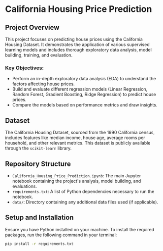 # California Housing Price Prediction

## Project Overview
This project focuses on predicting house prices using the California Housing Dataset. It demonstrates the application of various supervised learning models and includes thorough exploratory data analysis, model building, training, and evaluation.

### Key Objectives:
- Perform an in-depth exploratory data analysis (EDA) to understand the factors affecting house prices.
- Build and evaluate different regression models (Linear Regression, Random Forest, Gradient Boosting, Ridge Regression) to predict house prices.
- Compare the models based on performance metrics and draw insights.

## Dataset
The California Housing Dataset, sourced from the 1990 California census, includes features like median income, house age, average rooms per household, and other relevant metrics. This dataset is publicly available through the `scikit-learn` library.

## Repository Structure
- `California_Housing_Price_Prediction.ipynb`: The main Jupyter notebook containing the project's analysis, model building, and evaluations.
- `requirements.txt`: A list of Python dependencies necessary to run the notebook.
- `data/`: Directory containing any additional data files used (if applicable).

## Setup and Installation
Ensure you have Python installed on your machine. To install the required packages, run the following command in your terminal:

```bash
pip install -r requirements.txt
